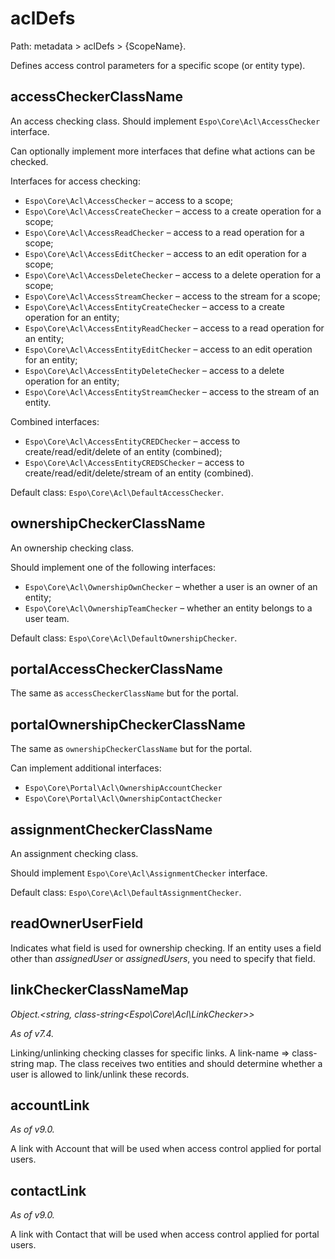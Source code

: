 # aclDefs

Path: metadata > aclDefs > {ScopeName}.

Defines access control parameters for a specific scope (or entity type).

## accessCheckerClassName

An access checking class. Should implement `Espo\Core\Acl\AccessChecker` interface.

Can optionally implement more interfaces that define what actions can be checked.

Interfaces for access checking:

* `Espo\Core\Acl\AccessChecker` – access to a scope;
* `Espo\Core\Acl\AccessCreateChecker` – access to a create operation for a scope;
* `Espo\Core\Acl\AccessReadChecker` – access to a read operation for a scope;
* `Espo\Core\Acl\AccessEditChecker` – access to an edit operation for a scope;
* `Espo\Core\Acl\AccessDeleteChecker` – access to a delete operation for a scope;
* `Espo\Core\Acl\AccessStreamChecker` – access to the stream for a scope;
* `Espo\Core\Acl\AccessEntityCreateChecker` – access to a create operation for an entity;
* `Espo\Core\Acl\AccessEntityReadChecker` – access to a read operation for an entity;
* `Espo\Core\Acl\AccessEntityEditChecker` – access to an edit operation for an entity;
* `Espo\Core\Acl\AccessEntityDeleteChecker` – access to a delete operation for an entity;
* `Espo\Core\Acl\AccessEntityStreamChecker` – access to the stream of an entity.

Combined interfaces:

* `Espo\Core\Acl\AccessEntityCREDChecker` – access to create/read/edit/delete of an entity (combined);
* `Espo\Core\Acl\AccessEntityCREDSChecker` – access to create/read/edit/delete/stream of an entity (combined).


Default class: `Espo\Core\Acl\DefaultAccessChecker`.


## ownershipCheckerClassName

An ownership checking class.

Should implement one of the following interfaces:

* `Espo\Core\Acl\OwnershipOwnChecker`  – whether a user is an owner of an entity;
* `Espo\Core\Acl\OwnershipTeamChecker` – whether an entity belongs to a user team.

Default class: `Espo\Core\Acl\DefaultOwnershipChecker`.

## portalAccessCheckerClassName

The same as `accessCheckerClassName` but for the portal.

## portalOwnershipCheckerClassName

The same as `ownershipCheckerClassName` but for the portal.

Can implement additional interfaces:

* `Espo\Core\Portal\Acl\OwnershipAccountChecker`
* `Espo\Core\Portal\Acl\OwnershipContactChecker`

## assignmentCheckerClassName

An assignment checking class.

Should implement `Espo\Core\Acl\AssignmentChecker` interface.

Default class: `Espo\Core\Acl\DefaultAssignmentChecker`.

## readOwnerUserField

Indicates what field is used for ownership checking. If an entity uses a field other than *assignedUser* or *assignedUsers*, you need to specify that field.

## linkCheckerClassNameMap 

*Object.<string, class-string<Espo\Core\Acl\LinkChecker\>\>*

*As of v7.4.*

Linking/unlinking checking classes for specific links. A link-name => class-string map. The class receives two entities and should determine whether a user is allowed to link/unlink these records.


## accountLink

*As of v9.0.*

A link with Account that will be used when access control applied for portal users.

## contactLink

*As of v9.0.*

A link with Contact that will be used when access control applied for portal users.
